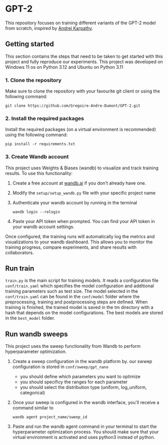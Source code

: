 # GPT-2

This repository focuses on training different variants of the GPT-2 model from scratch, inspired by [Andrej Karpathy](https://github.com/karpathy).

## Getting started

This section contains the steps that need to be taken to get started with this project and fully reproduce our experiments.
This project was developed on Windows 11 os on Python 3.12 and Ubuntu on Python 3.11

### 1. Clone the repository

Make sure to clone the repository with your favourite git client or using the following command:

```
git clone https://github.com/Gregoire-Andre-Dumont/GPT-2.git
```

### 2. Install the required packages

Install the required packages (on a virtual environment is recommended) using the following command:

```shell
pip install -r requirements.txt
```

### 3. Create Wandb account

This project uses Weights & Biases (wandb) to visualize and track training results. To use this functionality:

1. Create a free account at [wandb.ai](https://wandb.ai/site) if you don't already have one.
   
2. Modify the `setup/setup_wandb.py` file with your specific project name
   
3. Authenticate your wandb account by running in the terminal
   ```shell
   wandb login --relogin
   ```
   
4. Paste your API token when prompted. You can find your API token in your wandb account settings.

Once configured, the training runs will automatically log the metrics and visualizations to your wandb dashboard. This allows you to monitor the training progress, compare experiments, and share results with collaborators.

## Run train

`train.py` is the main script for training models. It reads a configuration file `conf/train.yaml` which specifies the model configuration and additional training parameters such as test size. The model selected in the `conf/train.yaml` can be found in the `conf/model` folder where the preprocessing, training and postprocessing steps are defined. When training is finished, the trained model is saved in the tm directory with a hash that depends on the model configurations. The best models are stored in the `best_model` folder.

## Run wandb sweeps

This project uses the sweep functionality from Wandb to perform hyperparameter optimization.

1. Create a sweep configuration in the wandb platform by. our swwep configuration is stored in `conf/sweep/gpt_nano`
   - you should define which parameters you want to optimize
   - you should specificy the ranges for each parameter
   - you should select the distribution type (uniform, log_uniform, categorical)
  
2. Once your sweep is configured in the wandb interface, you'll receive a command similar to
    ```shell
   wandb agent project_name/sweep_id
   ```
3. Paste and run the wandb agent command in your terminal to start the hyperparameter optimization process. You should make sure that your virtual environment is activated and uses python3 instead of python.





